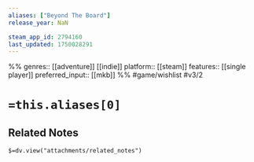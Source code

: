 ```yaml
---
aliases: ["Beyond The Board"]
release_year: NaN

steam_app_id: 2794160
last_updated: 1750028291
---
```

%%
genres:: [[adventure]] [[indie]]
platform:: [[steam]]
features:: [[single player]]
preferred_input:: [[mkb]]
%%
#game/wishlist
#v3/2

# `=this.aliases[0]`
## Related Notes
`$=dv.view("attachments/related_notes")`